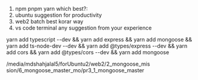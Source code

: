 
1. npm pnpm yarn which best?: 
2. ubuntu suggestion for productivity 
3. web2 batch best korar way 
4. vs code terminal any suggestion  from your experience 



yarn add typescript --dev && yarn add express && yarn add mongoose && yarn add ts-node-dev --dev && yarn add @types/express --dev && yarn add cors && yarn add @types/cors --dev && yarn add mongoose





/media/mdshahjalal5/forUbuntu2/web2/2_mongoose_mis
sion/6_mongoose_master_mo/pr3_1_mongoose_master    



